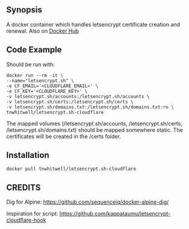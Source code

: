 ## Synopsis

A docker container which handles letsencrypt certificate creation and renewal. Also on [Docker Hub](https://hub.docker.com/r/tnwhitwell/letsencrypt.sh-cloudflare/ "Docker Hub")

## Code Example

Should be run with:

    docker run --rm -it \
    --name="letsencrypt.sh" \
    -e CF_EMAIL='<CLOUDFLARE_EMAIL>' \
    -e CF_KEY='<CLOUDFLARE_KEY>' \
    -v letsencrypt.sh/accounts:/letsencrypt.sh/accounts \
    -v letsencrypt.sh/certs:/letsencrypt.sh/certs \
    -v letsencrypt.sh/domains.txt:/letsencrypt.sh/domains.txt:ro \
    tnwhitwell/letsencrypt.sh-cloudflare

The mapped volumes (/letsencrypt.sh/accounts, /letsencrypt.sh/certs, /letsencrypt.sh/domains.txt) should be mapped somewhere static. The certificates will be created in the /certs folder.

## Installation

    docker pull tnwhitwell/letsencrypt.sh-cloudflare

## CREDITS

Dig for Alpine:
https://github.com/sequenceiq/docker-alpine-dig/

Inspiration for script:
https://github.com/kappataumu/letsencrypt-cloudflare-hook
